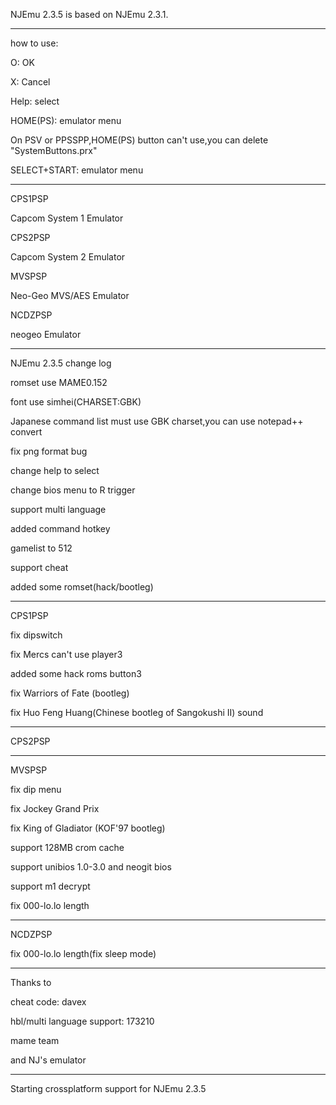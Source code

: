 NJEmu 2.3.5 is based on NJEmu 2.3.1.


----------------------------------------------

how to use:


O: OK

X: Cancel

Help: select

HOME(PS): emulator menu

On PSV or PPSSPP,HOME(PS) button can't use,you can delete "SystemButtons.prx"

SELECT+START: emulator menu

----------------------------------------------


CPS1PSP

Capcom System 1 Emulator



CPS2PSP

Capcom System 2 Emulator



MVSPSP

Neo-Geo MVS/AES Emulator



NCDZPSP

neogeo Emulator


---------------------------------------------

NJEmu 2.3.5 change log


romset use MAME0.152

font use simhei(CHARSET:GBK)

Japanese command list must use GBK charset,you can use notepad++ convert

fix png format bug

change help to select

change bios menu to R trigger

support multi language

added command hotkey

gamelist to 512

support cheat

added some romset(hack/bootleg)

---------------------------------------------

CPS1PSP

fix dipswitch

fix Mercs can't use player3

added some hack roms button3

fix Warriors of Fate (bootleg)

fix Huo Feng Huang(Chinese bootleg of Sangokushi II) sound

---------------------------------------------

CPS2PSP

---------------------------------------------

MVSPSP

fix dip menu

fix Jockey Grand Prix

fix King of Gladiator (KOF'97 bootleg)

support 128MB crom cache

support unibios 1.0-3.0 and neogit bios

support m1 decrypt

fix 000-lo.lo length

---------------------------------------------

NCDZPSP

fix 000-lo.lo length(fix sleep mode)

---------------------------------------------

Thanks to

cheat code: davex

hbl/multi language support: 173210

mame team

and NJ's emulator


---------------------------------------------
Starting crossplatform support for NJEmu 2.3.5

